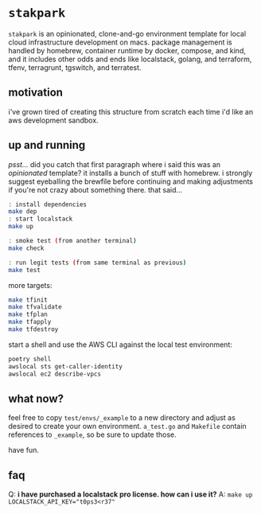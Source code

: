 # `stakpark`

`stakpark` is an opinionated, clone-and-go environment template for local cloud
infrastructure development on macs. package management is handled by homebrew,
container runtime by docker, compose, and kind, and it includes other odds and
ends like localstack, golang, and terraform, tfenv, terragrunt, tgswitch, and
terratest.

## motivation

i've grown tired of creating this structure from scratch each time i'd like
an aws development sandbox.

## up and running

_psst..._ did you catch that first paragraph where i said this was an
_opinionated_ template? it installs a bunch of stuff with homebrew. i
strongly suggest eyeballing the brewfile before continuing and making
adjustments if you're not crazy about something there. that said...

```bash
: install dependencies
make dep
: start localstack
make up

: smoke test (from another terminal)
make check

: run legit tests (from same terminal as previous)
make test
```

more targets:

```bash
make tfinit
make tfvalidate
make tfplan
make tfapply
make tfdestroy
```

start a shell and use the AWS CLI against the local test environment:

```bash
poetry shell
awslocal sts get-caller-identity
awslocal ec2 describe-vpcs
```

## what now?

feel free to copy `test/envs/_example` to a new directory and adjust as
desired to create your own environment. `a_test.go` and `Makefile`
contain references to `_example`, so be sure to update those.

have fun.

## faq

Q: __i have purchased a localstack pro license. how can i use it?__
A: `make up LOCALSTACK_API_KEY="t0ps3<r37"`
